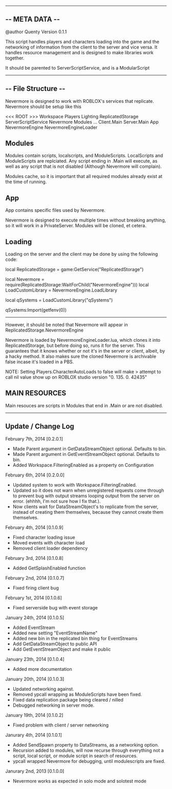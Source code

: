 ---------------
-- META DATA --
---------------
@author Quenty
Version 0.1.1

This script handles players and characters loading into the game and the 
networking of information from the client to the server and vice versa. It 
handles resource management and is designed to make libraries work together.

It should be parented to ServerScriptService, and is a ModularScript

--------------------
-- File Structure --
--------------------
Nevermore is designed to work with ROBLOX's services that replicate. Nevermore
should be setup like this

<<< ROOT >>>
	Workspace
	Players
	Lighting
	ReplicatedStorage
	ServerScriptService
		Nevermore
			Modules
				...
				Client.Main
				Server.Main
			App
				NevermoreEngine
				NevermoreEngineLoader

Modules
-------
Modules contain scripts, localscripts, and ModuleScripts. LocalScripts and 
ModuleScripts are replciated. Any script ending in .Main will execute, as well
as any script that is not disabled (Although Nevermore will complain).

Modules cache, so it is important that all required modules already exist at the
time of running.

App
---
App contains specific files used by Nevermore.


Nevermore is designed to execute multiple times without breaking anything, so it
will work in a PrivateServer. Modules will be cloned, et cetera.

Loading
-------
Loading on the server and the client may be done by using the following code:

local ReplicatedStorage = game:GetService("ReplicatedStorage")

local Nevermore         = require(ReplicatedStorage:WaitForChild("NevermoreEngine")))
local LoadCustomLibrary = NevermoreEngine.LoadLibrary

local qSystems          = LoadCustomLibrary("qSystems")

qSystems:Import(getfenv(0))

-----

However, it should be noted that Nevermore will appear in ReplicatedStorage.NevermoreEngine

Nevermore is loaded by NevermoreEngineLoader.lua, which clones it into ReplicatedStorage, but before doing
so, runs it for the server. This guarantees that it knows whether or not it's in the server or client, albeit,
by a hacky method. It also makes sure the cloned Nevermore is archivable false incase it's loaded in a PBS. 

NOTE: Setting Players.CharacterAutoLoads to false will make 
	> attempt to call nil value
show up on ROBLOX studio version "0. 135. 0. 42435"

MAIN RESOURCES
--------------
Main resouces are scripts in Modules that end in .Main or are not disabled. 

-------------------
Update / Change Log
-------------------
February 7th, 2014 [0.2.0.1]
- Made Parent argument in GetDataStreamObject optional. Defaults to bin.
- Made Parent argument in GetEventStreamObject optional. Defaults to bin.
- Added Workspace.FilteringEnabled as a property on Configuration

February 6th, 2014 [0.2.0.0]
- Updated system to work with Workspace.FilteringEnabled. 
- Updated so it does not warn when unregistered requests come through to prevent bug with output streams looping output
  from the server on error. (ehhhh, I'm not sure how I fix that.).
- Now clients wait for DataStreamObject's to replicate from the server, instead of creating them themselves, because they
  cannot create them themselves. 

February 4th, 2014 [0.1.0.9]
- Fixed character loading issue
- Moved events with character load
- Removed client loader dependency

February 3rd, 2014 [0.1.0.8]
- Added GetSplashEnabled function

February 2nd, 2014 [0.1.0.7]
- Fixed firing client bug

February 1st, 2014 [0.1.0.6]
- Fixed serverside bug with event storage

January 24th, 2014 [0.1.0.5]
- Added EventStream 
- Added new setting "EventStreamName"
- Added new bin in the replicated bin thing for EventStreams
- Add GetDataStreamObject to public API
- Add GetEventStreamObject and make it public

January 23th, 2014 [0.1.0.4]
- Added more documentation

January 20th, 2014 [0.1.0.3]
- Updated networking against. 
- Removed ypcall wrapping as ModuleScripts have been fixed.
- Fixed data replication package being cleared / nilled
- Debugged networking in server mode. 

January 19th, 2014 [0.1.0.2]
- Fixed problem with client / server networking

Janurary 4th, 2014 [0.1.0.1]
- Added SendSpawn property to DataStreams, as a networking option.
- Recursion added to modules, will now recurse through everything not a script, local script, or module script in search
  of resources.
- ypcall wrapped Nevermore for debugging, until modulescripts are fixed.

Janurary 2nd, 2013 [0.1.0.0]
- Nevermore works as expected in solo mode and solotest mode


